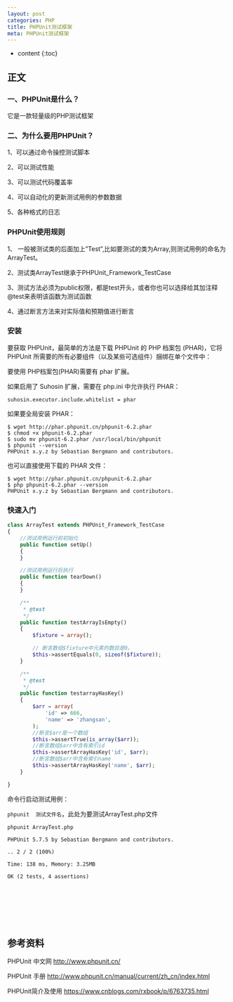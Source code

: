 ```yaml
---
layout: post
categories: PHP
title: PHPUnit测试框架
meta: PHPUnit测试框架
---
```

* content
{:toc}

## 正文

### 一、PHPUnit是什么？

它是一款轻量级的PHP测试框架

### 二、为什么要用PHPUnit？

1、可以通过命令操控测试脚本

2、可以测试性能

3、可以测试代码覆盖率

4、可以自动化的更新测试用例的参数数据

5、各种格式的日志

### PHPUnit使用规则

1、 一般被测试类的后面加上”Test”,比如要测试的类为Array,则测试用例的命名为ArrayTest。

2、测试类ArrayTest继承于PHPUnit_Framework_TestCase

3、测试方法必须为public权限，都是test开头，或者你也可以选择给其加注释@test来表明该函数为测试函数

4、通过断言方法来对实际值和预期值进行断言

### 安装

要获取 PHPUnit，最简单的方法是下载 PHPUnit 的 PHP 档案包 (PHAR)，它将 PHPUnit 所需要的所有必要组件（以及某些可选组件）捆绑在单个文件中：

要使用 PHP档案包(PHAR)需要有 phar 扩展。

如果启用了 Suhosin 扩展，需要在 php.ini 中允许执行 PHAR：
```
suhosin.executor.include.whitelist = phar
```

如果要全局安装 PHAR：
```
$ wget http://phar.phpunit.cn/phpunit-6.2.phar
$ chmod +x phpunit-6.2.phar
$ sudo mv phpunit-6.2.phar /usr/local/bin/phpunit
$ phpunit --version
PHPUnit x.y.z by Sebastian Bergmann and contributors.
```

也可以直接使用下载的 PHAR 文件：
```
$ wget http://phar.phpunit.cn/phpunit-6.2.phar
$ php phpunit-6.2.phar --version
PHPUnit x.y.z by Sebastian Bergmann and contributors.
```

### 快速入门

```php
class ArrayTest extends PHPUnit_Framework_TestCase
{
    //测试用例运行前初始化
    public function setUp()
    {
    }

    //测试用例运行后执行
    public function tearDown()
    {
    }

    /**
     * @test
     */
    public function testArrayIsEmpty()
    {
        $fixture = array();

        // 断言数组$fixture中元素的数目是0。
        $this->assertEquals(0, sizeof($fixture));
    }

    /**
     * @test
     */
    public function testarrayHasKey()
    {
        $arr = array(
            'id' => 666,
            'name' => 'zhangsan',
        );
        //断言$arr是一个数组
        $this->assertTrue(is_array($arr));
        //断言数组$arr中含有索引id
        $this->assertArrayHasKey('id', $arr);
        //断言数组$arr中含有索引name
        $this->assertArrayHasKey('name', $arr);
    }

}
```

命令行启动测试用例：

`phpunit  测试文件名`，此处为要测试ArrayTest.php文件

```
phpunit ArrayTest.php

PHPUnit 5.7.5 by Sebastian Bergmann and contributors.

.. 2 / 2 (100%)

Time: 138 ms, Memory: 3.25MB

OK (2 tests, 4 assertions)
```

<br/><br/><br/><br/><br/>
## 参考资料

PHPUnit 中文网 <http://www.phpunit.cn/>

PHPUnit 手册 <http://www.phpunit.cn/manual/current/zh_cn/index.html>

PHPUnit简介及使用 <https://www.cnblogs.com/rxbook/p/6763735.html>

